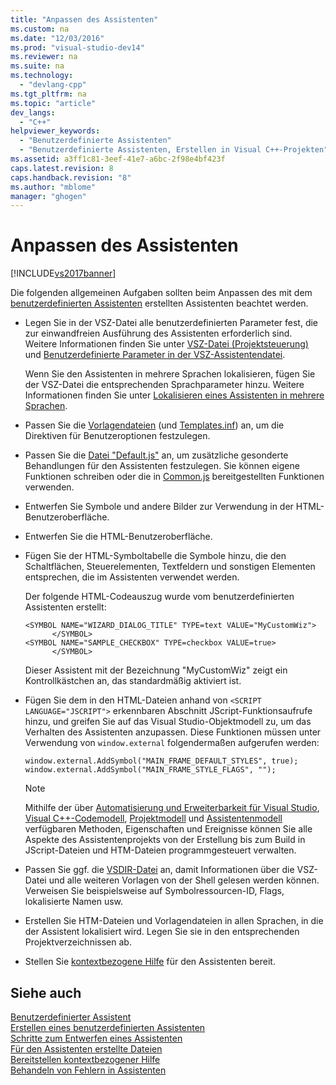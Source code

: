 ```yaml
---
title: "Anpassen des Assistenten"
ms.custom: na
ms.date: "12/03/2016"
ms.prod: "visual-studio-dev14"
ms.reviewer: na
ms.suite: na
ms.technology: 
  - "devlang-cpp"
ms.tgt_pltfrm: na
ms.topic: "article"
dev_langs: 
  - "C++"
helpviewer_keywords: 
  - "Benutzerdefinierte Assistenten"
  - "Benutzerdefinierte Assistenten, Erstellen in Visual C++-Projekten"
ms.assetid: a3ff1c81-3eef-41e7-a6bc-2f98e4bf423f
caps.latest.revision: 8
caps.handback.revision: "8"
ms.author: "mblome"
manager: "ghogen"
---
```

# Anpassen des Assistenten
[!INCLUDE[vs2017banner](../assembler/inline/includes/vs2017banner.md)]

Die folgenden allgemeinen Aufgaben sollten beim Anpassen des mit dem [benutzerdefinierten Assistenten](../ide/application-settings-custom-wizard.md) erstellten Assistenten beachtet werden.  
  
-   Legen Sie in der VSZ\-Datei alle benutzerdefinierten Parameter fest, die zur einwandfreien Ausführung des Assistenten erforderlich sind.  Weitere Informationen finden Sie unter [VSZ\-Datei \(Projektsteuerung\)](../ide/dot-vsz-file-project-control.md) und [Benutzerdefinierte Parameter in der VSZ\-Assistentendatei](../ide/custom-parameters-in-the-wizard-dot-vsz-file.md).  
  
     Wenn Sie den Assistenten in mehrere Sprachen lokalisieren, fügen Sie der VSZ\-Datei die entsprechenden Sprachparameter hinzu.  Weitere Informationen finden Sie unter [Lokalisieren eines Assistenten in mehrere Sprachen](../ide/localizing-a-wizard-to-multiple-languages.md).  
  
-   Passen Sie die [Vorlagendateien](../ide/template-files.md) \(und [Templates.inf](../ide/templates-inf-file.md)\) an, um die Direktiven für Benutzeroptionen festzulegen.  
  
-   Passen Sie die [Datei "Default.js"](../ide/jscript-file.md) an, um zusätzliche gesonderte Behandlungen für den Assistenten festzulegen.  Sie können eigene Funktionen schreiben oder die in [Common.js](../ide/customizing-cpp-wizards-with-common-jscript-functions.md) bereitgestellten Funktionen verwenden.  
  
-   Entwerfen Sie Symbole und andere Bilder zur Verwendung in der HTML\-Benutzeroberfläche.  
  
-   Entwerfen Sie die HTML\-Benutzeroberfläche.  
  
-   Fügen Sie der HTML\-Symboltabelle die Symbole hinzu, die den Schaltflächen, Steuerelementen, Textfeldern und sonstigen Elementen entsprechen, die im Assistenten verwendet werden.  
  
     Der folgende HTML\-Codeauszug wurde vom benutzerdefinierten Assistenten erstellt:  
  
    ```  
    <SYMBOL NAME="WIZARD_DIALOG_TITLE" TYPE=text VALUE="MyCustomWiz">  
          </SYMBOL>  
    <SYMBOL NAME="SAMPLE_CHECKBOX" TYPE=checkbox VALUE=true>  
          </SYMBOL>  
    ```  
  
     Dieser Assistent mit der Bezeichnung "MyCustomWiz" zeigt ein Kontrollkästchen an, das standardmäßig aktiviert ist.  
  
-   Fügen Sie dem in den HTML\-Dateien anhand von `<SCRIPT LANGUAGE="JSCRIPT">` erkennbaren Abschnitt JScript\-Funktionsaufrufe hinzu, und greifen Sie auf das Visual Studio\-Objektmodell zu, um das Verhalten des Assistenten anzupassen.  Diese Funktionen müssen unter Verwendung von `window.external` folgendermaßen aufgerufen werden:  
  
    ```  
    window.external.AddSymbol("MAIN_FRAME_DEFAULT_STYLES", true);  
    window.external.AddSymbol("MAIN_FRAME_STYLE_FLAGS", "");  
    ```  
  
    > [!NOTE]
    >  Mithilfe der über [Automatisierung und Erweiterbarkeit für Visual Studio](../Topic/Automation%20and%20Extensibility%20for%20Visual%20Studio.md), [Visual C\+\+\-Codemodell](assetId:///dd6452c2-1054-44a1-b0eb-639a94a1216b), [Projektmodell](assetId:///06c1bbd9-4c79-4f97-ad6d-2b1dea8ecd1f) und [Assistentenmodell](assetId:///159395ac-33c7-47bf-ad42-4e1435ddc758) verfügbaren Methoden, Eigenschaften und Ereignisse können Sie alle Aspekte des Assistentenprojekts von der Erstellung bis zum Build in JScript\-Dateien und HTM\-Dateien programmgesteuert verwalten.  
  
-   Passen Sie ggf. die [VSDIR\-Datei](../Topic/Adding%20Wizards%20to%20the%20Add%20Item%20and%20New%20Project%20Dialog%20Boxes%20by%20Using%20.Vsdir%20Files.md) an, damit Informationen über die VSZ\-Datei und alle weiteren Vorlagen von der Shell gelesen werden können.  Verweisen Sie beispielsweise auf Symbolressourcen\-ID, Flags, lokalisierte Namen usw.  
  
-   Erstellen Sie HTM\-Dateien und Vorlagendateien in allen Sprachen, in die der Assistent lokalisiert wird.  Legen Sie sie in den entsprechenden Projektverzeichnissen ab.  
  
-   Stellen Sie [kontextbezogene Hilfe](../ide/providing-context-sensitive-help.md) für den Assistenten bereit.  
  
## Siehe auch  
 [Benutzerdefinierter Assistent](../ide/custom-wizard.md)   
 [Erstellen eines benutzerdefinierten Assistenten](../ide/creating-a-custom-wizard.md)   
 [Schritte zum Entwerfen eines Assistenten](../ide/steps-to-designing-a-wizard.md)   
 [Für den Assistenten erstellte Dateien](../ide/files-created-for-your-wizard.md)   
 [Bereitstellen kontextbezogener Hilfe](../ide/providing-context-sensitive-help.md)   
 [Behandeln von Fehlern in Assistenten](../ide/handling-errors-in-wizards.md)